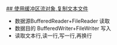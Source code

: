 [## 使用缓冲区流对象,复制文本文件](https://github.com/L-sang/demo1/edit/master/copy_3.java)
  * 数据源BufferedReader+FileReader 读取
  * 数据目的 BufferedWriter+FileWriter 写入
  * 读取文本行,读一行,写一行,再换行
